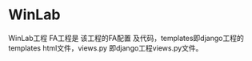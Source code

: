 # WinLab
WinLab工程
FA工程是 该工程的FA配置 及代码，templates即django工程的templates html文件，views.py 即django工程views.py文件。
